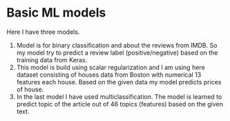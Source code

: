 # Basic ML models

Here I have three models.
1. Model is for binary classification and about the reviews from IMDB. So my model try to predict a review label (positive/negative) based on the training data from Keras.
2. This model is build using scalar regularization and I am using here dataset consisting of houses data from Boston with numerical 13 features each house. Based on the given data my model predicts prices of house.
3. In the last model I have used multiclassification. The model is learned to predict topic of the article out of 46 topics (features) based on the given text.
